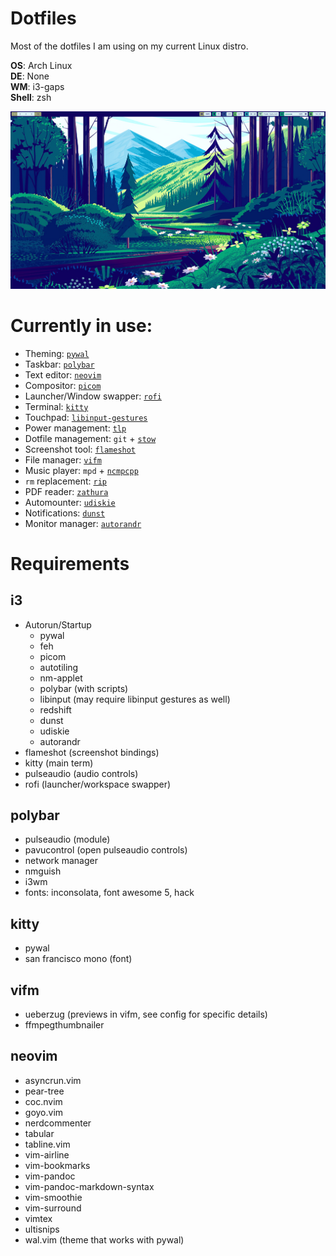 # Dotfiles
Most of the dotfiles I am using on my current Linux distro.

**OS**: Arch Linux\
**DE**: None\
**WM**: i3-gaps\
**Shell**: zsh

![neofetch & cava](rice.png?raw=true "Title")

# Currently in use:
- Theming: [`pywal`](https://github.com/dylanaraps/pywal)
- Taskbar: [`polybar`](https://github.com/polybar/polybar)
- Text editor: [`neovim`](https://github.com/neovim/neovim) 
- Compositor: [`picom`](https://github.com/yshui/picom)
- Launcher/Window swapper: [`rofi`](https://github.com/davatorium/rofi)
- Terminal: [`kitty`](https://github.com/kovidgoyal/kitty)
- Touchpad: [`libinput-gestures`](https://github.com/bulletmark/libinput-gestures)
- Power management: [`tlp`](https://github.com/linrunner/TLP)
- Dotfile management: `git` + [`stow`](https://www.gnu.org/software/stow/)
- Screenshot tool: [`flameshot`](https://github.com/flameshot-org/flameshot)
- File manager: [`vifm`](https://github.com/vifm/vifm)
- Music player: `mpd` + [`ncmpcpp`](https://github.com/ncmpcpp/ncmpcpp)
- `rm` replacement: [`rip`](https://github.com/nivekuil/rip)
- PDF reader: [`zathura`](https://github.com/pwmt/zathura)
- Automounter: [`udiskie`](https://github.com/coldfix/udiskie)
- Notifications: [`dunst`](https://github.com/dunst-project/dunst)
- Monitor manager: [`autorandr`](https://github.com/phillipberndt/autorandr)

# Requirements

## i3
- Autorun/Startup
    - pywal
    - feh
    - picom
    - autotiling
    - nm-applet
    - polybar (with scripts)
    - libinput (may require libinput gestures as well)
    - redshift
    - dunst
    - udiskie
    - autorandr 
- flameshot (screenshot bindings)
- kitty (main term)
- pulseaudio (audio controls)
- rofi (launcher/workspace swapper)

## polybar 
- pulseaudio (module)
- pavucontrol (open pulseaudio controls)
- network manager
- nmguish 
- i3wm
- fonts: inconsolata, font awesome 5, hack

## kitty
- pywal
- san francisco mono (font)

## vifm
- ueberzug (previews in vifm, see config for specific details)
- ffmpegthumbnailer

## neovim
- asyncrun.vim
- pear-tree
- coc.nvim
- goyo.vim
- nerdcommenter
- tabular
- tabline.vim
- vim-airline
- vim-bookmarks
- vim-pandoc
- vim-pandoc-markdown-syntax
- vim-smoothie
- vim-surround
- vimtex
- ultisnips
- wal.vim (theme that works with pywal)
